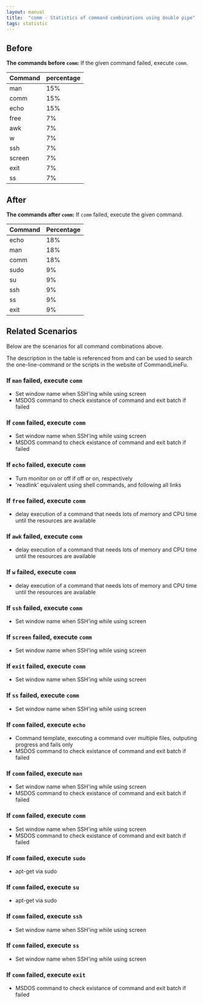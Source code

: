 ```yaml
---
layout: manual
title:  "comm - Statistics of command combinations using double pipe"
tags: statistic
---
```


## Before

__The commands before `comm`:__ If the given command failed, execute `comm`.

| Command | percentage |
|--------|--------|
| man | 15% |
| comm | 15% |
| echo | 15% |
| free | 7% |
| awk | 7% |
| w | 7% |
| ssh | 7% |
| screen | 7% |
| exit | 7% |
| ss | 7% |



## After

__The commands after `comm`:__ If `comm` failed, execute the given command.

| Command | Percentage | 
|-------|--------|
| echo | 18% |
| man | 18% |
| comm | 18% |
| sudo | 9% |
| su | 9% |
| ssh | 9% |
| ss | 9% |
| exit | 9% |



## Related Scenarios

Below are the scenarios for all command combinations above.

The description in the table is referenced from and can be used to search the one-line-command or the scripts in the website of CommandLineFu.


### If `man` failed, execute `comm`

- Set window name when SSH'ing while using screen
- MSDOS command to check existance of command and exit batch if failed

            
### If `comm` failed, execute `comm`

- Set window name when SSH'ing while using screen
- MSDOS command to check existance of command and exit batch if failed

            
### If `echo` failed, execute `comm`

- Turn monitor on or off if off or on, respectively
- 'readlink'  equivalent using shell commands, and following all links

            
### If `free` failed, execute `comm`

- delay execution of a command that needs lots of memory and CPU time until the resources are available

            
### If `awk` failed, execute `comm`

- delay execution of a command that needs lots of memory and CPU time until the resources are available

            
### If `w` failed, execute `comm`

- delay execution of a command that needs lots of memory and CPU time until the resources are available

            
### If `ssh` failed, execute `comm`

- Set window name when SSH'ing while using screen

            
### If `screen` failed, execute `comm`

- Set window name when SSH'ing while using screen

            
### If `exit` failed, execute `comm`

- Set window name when SSH'ing while using screen

            
### If `ss` failed, execute `comm`

- Set window name when SSH'ing while using screen

            


### If `comm` failed, execute `echo`

- Command template, executing a command over multiple files, outputing progress and fails only
- MSDOS command to check existance of command and exit batch if failed

            
### If `comm` failed, execute `man`

- Set window name when SSH'ing while using screen
- MSDOS command to check existance of command and exit batch if failed

            
### If `comm` failed, execute `comm`

- Set window name when SSH'ing while using screen
- MSDOS command to check existance of command and exit batch if failed

            
### If `comm` failed, execute `sudo`

- apt-get via sudo

            
### If `comm` failed, execute `su`

- apt-get via sudo

            
### If `comm` failed, execute `ssh`

- Set window name when SSH'ing while using screen

            
### If `comm` failed, execute `ss`

- Set window name when SSH'ing while using screen

            
### If `comm` failed, execute `exit`

- MSDOS command to check existance of command and exit batch if failed

            
